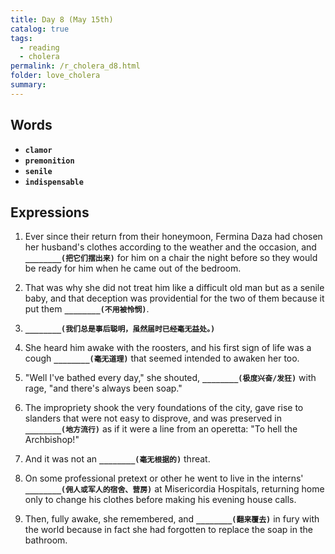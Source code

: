 ```yaml
---
title: Day 8 (May 15th)
catalog: true
tags: 
  - reading
  - cholera
permalink: /r_cholera_d8.html
folder: love_cholera
summary: 
---
```


## Words

-   <b data-toggle="tooltip" data-original-title="{{site.data.glossary.clamor}}">`clamor`</b>
-   <b data-toggle="tooltip" data-original-title="{{site.data.glossary.premonition}}">`premonition`</b>
-   <b data-toggle="tooltip" data-original-title="{{site.data.glossary.senile}}">`senile`</b>
-   <b data-toggle="tooltip" data-original-title="{{site.data.glossary.indispensable}}">`indispensable`</b>


## Expressions

1.  Ever since their return from their honeymoon, Fermina Daza had chosen her husband's clothes according to the weather and the occasion, and <b data-toggle="tooltip" data-original-title="{{site.data.answers.d8_a}}">`________(把它们摆出来)`</b> for him on a chair the night before so they would be ready for him when he came out of the bedroom.

2.  That was why she did not treat him like a difficult old man but as a senile baby, and that deception was providential for the two of them because it put them <b data-toggle="tooltip" data-original-title="{{site.data.answers.d8_b}}">`________(不用被怜悯)`</b>.

3.  <b data-toggle="tooltip" data-original-title="{{site.data.answers.d8_c}}">`________(我们总是事后聪明，虽然届时已经毫无益处。)`</b>

4.  She heard him awake with the roosters, and his first sign of life was a cough <b data-toggle="tooltip" data-original-title="{{site.data.answers.d8_d}}">`________(毫无道理)`</b> that seemed intended to awaken her too.

6.  "Well I've bathed every day," she shouted, <b data-toggle="tooltip" data-original-title="{{site.data.answers.d8_e}}">`________(极度兴奋/发狂)`</b> with rage, "and there's always been soap."

7.  The impropriety shook the very foundations of the city, gave rise to slanders that were not easy to disprove, and was preserved in <b data-toggle="tooltip" data-original-title="{{site.data.answers.d8_g}}">`________(地方流行)`</b> as if it were a line from an operetta: "To hell the Archbishop!"

8.  And it was not an <b data-toggle="tooltip" data-original-title="{{site.data.answers.d8_h}}">`________(毫无根据的)`</b> threat.

9.  On some professional pretext or other he went to live in the interns' <b data-toggle="tooltip" data-original-title="{{site.data.answers.d8_i}}">`________(佣人或军人的宿舍、营房)`</b> at Misericordia Hospitals, returning home only to change his clothes before making his evening house calls.

10. Then, fully awake, she remembered, and <b data-toggle="tooltip" data-original-title="{{site.data.answers.d8_j}}">`________(翻来覆去)`</b> in fury with the world because in fact she had forgotten to replace the soap in the bathroom.

